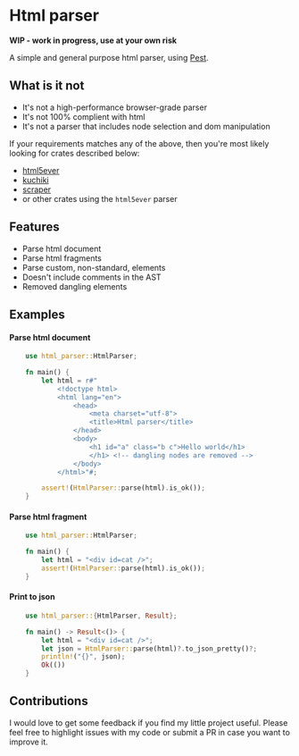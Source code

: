 # Html parser

**WIP - work in progress, use at your own risk**

A simple and general purpose html parser, using [Pest](https://pest.rs/).

## What is it not

- It's not a high-performance browser-grade parser
- It's not 100% complient with html
- It's not a parser that includes node selection and dom manipulation

If your requirements matches any of the above, then you're most likely looking for crates described below:

- [html5ever](https://crates.io/crates/html5ever)
- [kuchiki](https://crates.io/crates/kuchiki)
- [scraper](https://crates.io/crates/scraper)
- or other crates using the `html5ever` parser

## Features

- Parse html document
- Parse html fragments
- Parse custom, non-standard, elements
- Doesn't include comments in the AST
- Removed dangling elements

## Examples

#### Parse html document

```rust
    use html_parser::HtmlParser;

    fn main() {
        let html = r#"
            <!doctype html>
            <html lang="en">
                <head>
                    <meta charset="utf-8">
                    <title>Html parser</title>
                </head>
                <body>
                    <h1 id="a" class="b c">Hello world</h1>
                    </h1> <!-- dangling nodes are removed -->
                </body>
            </html>"#;

        assert!(HtmlParser::parse(html).is_ok());
    }
```

#### Parse html fragment

```rust
    use html_parser::HtmlParser;

    fn main() {
        let html = "<div id=cat />";
        assert!(HtmlParser::parse(html).is_ok());
    }
```

#### Print to json

```rust
    use html_parser::{HtmlParser, Result};

    fn main() -> Result<()> {
        let html = "<div id=cat />";
        let json = HtmlParser::parse(html)?.to_json_pretty()?;
        println!("{}", json);
        Ok(())
    }
```

## Contributions

I would love to get some feedback if you find my little project useful. Please feel free to highlight issues with my code or submit a PR in case you want to improve it.
